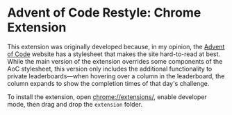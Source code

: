 # Advent of Code Restyle: Chrome Extension
This extension was originally developed because, in my opinion, the [Advent of Code](https://adventofcode.com/) website has a stylesheet that makes the site hard-to-read at best. While the main version of the extension overrides some components of the AoC stylesheet, this version only includes the additional functionality to private leaderboards&mdash;when hovering over a column in the leaderboard, the column expands to show the completion times of that day's challenge.

To install the extension, open [chrome://extensions/](chrome://extensions/), enable developer mode, then drag and drop the `extension` folder.
